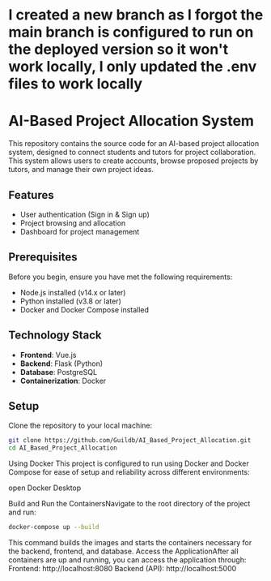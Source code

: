 # I created a new branch as I forgot the main branch is configured to run on the deployed version so it won't work locally, I only updated the .env files to work locally

# AI-Based Project Allocation System

This repository contains the source code for an AI-based project allocation system, designed to connect students and tutors for project collaboration. This system allows users to create accounts, browse proposed projects by tutors, and manage their own project ideas.

## Features

- User authentication (Sign in & Sign up)
- Project browsing and allocation
- Dashboard for project management

## Prerequisites

Before you begin, ensure you have met the following requirements:
- Node.js installed (v14.x or later)
- Python installed (v3.8 or later)
- Docker and Docker Compose installed

## Technology Stack

- **Frontend**: Vue.js
- **Backend**: Flask (Python)
- **Database**: PostgreSQL
- **Containerization**: Docker

## Setup

Clone the repository to your local machine:

```bash
git clone https://github.com/Guildb/AI_Based_Project_Allocation.git
cd AI_Based_Project_Allocation
```

Using Docker
This project is configured to run using Docker and Docker Compose for ease of setup and reliability across different environments:

open Docker Desktop

Build and Run the ContainersNavigate to the root directory of the project and run:
```bash
docker-compose up --build
```
This command builds the images and starts the containers necessary for the backend, frontend, and database.
Access the ApplicationAfter all containers are up and running, you can access the application through:
Frontend: http://localhost:8080
Backend (API): http://localhost:5000
